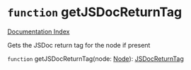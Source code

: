 # `function` getJSDocReturnTag

[Documentation Index](../README.md)

Gets the JSDoc return tag for the node if present

`function` getJSDocReturnTag(node: [Node](../private.interface.Node/README.md)): [JSDocReturnTag](../private.interface.JSDocReturnTag/README.md)